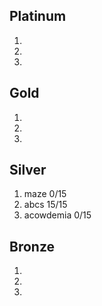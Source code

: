 ## Platinum
1)
2)
3)
## Gold
1)
2)
3)
## Silver
1) maze 0/15
2) abcs 15/15
3) acowdemia 0/15
## Bronze
1)
2)
3)
